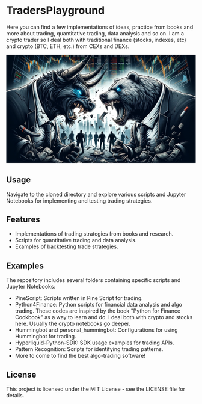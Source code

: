 # TradersPlayground
Here you can find a few implementations of ideas, practice from books and more about trading, quantitative trading, data analysis and so on.
I am a crypto trader so I deal both with traditional finance (stocks, indexes, etc) and crypto (BTC, ETH, etc.) from CEXs and DEXs.

![Image1](_images/bullvsbear.webp)

## Usage
Navigate to the cloned directory and explore various scripts and Jupyter Notebooks for implementing and testing trading strategies.

## Features
- Implementations of trading strategies from books and research.
- Scripts for quantitative trading and data analysis.
- Examples of backtesting trade strategies.

## Examples
The repository includes several folders containing specific scripts and Jupyter Notebooks:
- PineScript: Scripts written in Pine Script for trading.
- Python4Finance: Python scripts for financial data analysis and algo trading. These codes are inspired by the book "Python for Finance Cookbook" as a way to learn and do. I deal both with crypto and stocks here. Usually the crypto notebooks go deeper.
- Hummingbot and personal_hummingbot: Configurations for using Hummingbot for trading.
- Hyperliquid-Python-SDK: SDK usage examples for trading APIs.
- Pattern Recognition: Scripts for identifying trading patterns.
- More to come to find the best algo-trading software!

## License
This project is licensed under the MIT License - see the LICENSE file for details.